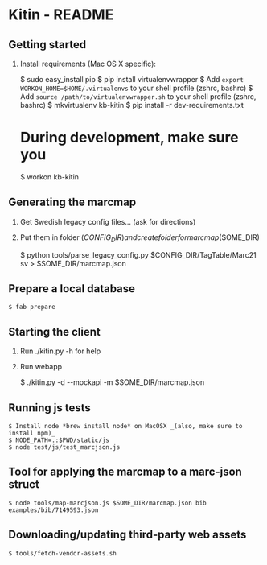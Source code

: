 Kitin - README
========================================================================

## Getting started

1. Install requirements (Mac OS X specific):

    $ sudo easy_install pip
    $ pip install virtualenvwrapper
    $ Add `export WORKON_HOME=$HOME/.virtualenvs` to your shell profile (zshrc, bashrc)
    $ Add `source /path/to/virtualenvwrapper.sh` to your shell profile (zshrc, bashrc)
    $ mkvirtualenv kb-kitin
    $ pip install -r dev-requirements.txt

    # During development, make sure you
    $ workon kb-kitin

## Generating the marcmap

1. Get Swedish legacy config files... (ask for directions)
2. Put them in folder ($CONFIG_DIR) and create folder for marcmap ($SOME_DIR)

    $ python tools/parse_legacy_config.py $CONFIG_DIR/TagTable/Marc21 sv > $SOME_DIR/marcmap.json

## Prepare a local database

    $ fab prepare

## Starting the client

1. Run ./kitin.py -h for help
2. Run webapp

    $ ./kitin.py -d --mockapi -m $SOME_DIR/marcmap.json

## Running js tests

    $ Install node *brew install node* on MacOSX _(also, make sure to install npm)_
    $ NODE_PATH=.:$PWD/static/js
    $ node test/js/test_marcjson.js

## Tool for applying the marcmap to a marc-json struct

    $ node tools/map-marcjson.js $SOME_DIR/marcmap.json bib examples/bib/7149593.json

## Downloading/updating third-party web assets

    $ tools/fetch-vendor-assets.sh

